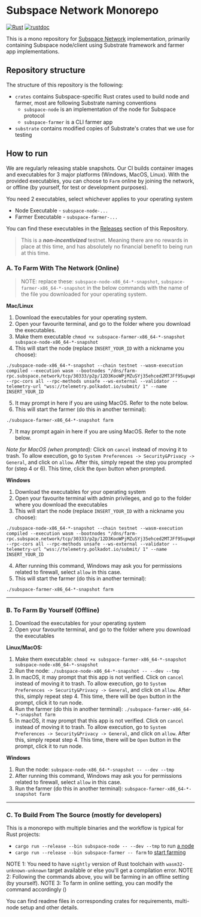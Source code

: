 # Subspace Network Monorepo

[![Rust](https://github.com/subspace/subspace/actions/workflows/rust.yaml/badge.svg)](https://github.com/subspace/subspace/actions/workflows/rust.yaml)
[![rustdoc](https://github.com/subspace/subspace/actions/workflows/rustdoc.yml/badge.svg)](https://subspace.github.io/subspace)

This is a mono repository for [Subspace Network](https://www.subspace.network/) implementation, primarily containing
Subspace node/client using Substrate framework and farmer app implementations.


## Repository structure

The structure of this repository is the following:

- `crates` contains Subspace-specific Rust crates used to build node and farmer, most are following Substrate naming conventions
  - `subspace-node` is an implementation of the node for Subspace protocol
  - `subspace-farmer` is a CLI farmer app
- `substrate` contains modified copies of Substrate's crates that we use for testing




## How to run

We are regularly releasing stable snapshots. Our CI builds container images and executables for 3 major platforms (Windows, MacOS, Linux). 
With the provided executables, you can choose to `Farm` online by joining the network, or offline (by yourself, for test or development purposes).

You need 2 executables, select whichever applies to your operating system
* Node Executable - `subspace-node-...`
* Farmer Executable - `subspace-farmer-...`

You can find these executables in the [Releases](https://github.com/subspace/subspace/releases) section of this Repository.

>This is a ***non-incentivized*** testnet. Meaning there are no rewards in place at this time, and has absolutely no financial benefit to being run at this time.



### A. To Farm With The Network (Online)

>NOTE: replace these: `subspace-node-x86_64-*-snapshot`, `subspace-farmer-x86_64-*-snapshot`
in the below commands with the name of the file you downloaded for your operating system. 

**Mac/Linux**

1. Download the executables for your operating system.
2. Open your favourite terminal, and go to the folder where you download the executables.
3. Make them executable  `chmod +x subspace-farmer-x86_64-*-snapshot subspace-node-x86_64-*-snapshot`
4. This will start the node (replace `INSERT_YOUR_ID` with a nickname you choose): 
```
./subspace-node-x86_64-*-snapshot --chain testnet --wasm-execution compiled --execution wasm --bootnodes "/dns/farm-rpc.subspace.network/tcp/30333/p2p/12D3KooWPjMZuSYj35ehced2MTJFf95upwpHKgKUrFRfHwohzJXr" --rpc-cors all --rpc-methods unsafe --ws-external --validator --telemetry-url "wss://telemetry.polkadot.io/submit/ 1" --name INSERT_YOUR_ID
```
5. It may prompt in here if you are using MacOS. Refer to the note below.
6. This will start the farmer (do this in another terminal): 
```
./subspace-farmer-x86_64-*-snapshot farm
```
7. It may prompt again in here if you are using MacOS. Refer to the note below.

*Note for MacOS (when prompted):* Click on `cancel` instead of moving it to trash.
To allow execution, go to `System Preferences -> Security&Privacy -> General`, and click on `allow`.
After this, simply repeat the step you prompted for (step 4 or 6). This time, click the `Open` button when prompted.

**Windows**

1. Download the executables for your operating system
2. Open your favourite terminal with admin privileges, and go to the folder where you download the executables
3. This will start the node (replace `INSERT_YOUR_ID` with a nickname you choose):
 ```
 ./subspace-node-x86_64-*-snapshot --chain testnet --wasm-execution compiled --execution wasm --bootnodes "/dns/farm-rpc.subspace.network/tcp/30333/p2p/12D3KooWPjMZuSYj35ehced2MTJFf95upwpHKgKUrFRfHwohzJXr" --rpc-cors all --rpc-methods unsafe --ws-external --validator --telemetry-url "wss://telemetry.polkadot.io/submit/ 1" --name INSERT_YOUR_ID
 ```
4. After running this command, Windows may ask you for permissions related to firewall, select `allow` in this case.
5. This will start the farmer (do this in another terminal): 
```
./subspace-farmer-x86_64-*-snapshot farm
```

---

### B. To Farm By Yourself (Offline)

1. Download the executables for your operating system
2. Open your favourite terminal, and go to the folder where you download the executables


**Linux/MacOS:**
1. Make them executable: `chmod +x subspace-farmer-x86_64-*-snapshot subspace-node-x86_64-*-snapshot`
2. Run the node: `./subspace-node-x86_64-*-snapshot -- --dev --tmp`
3. In macOS, it may prompt that this app is not verified. Click on `cancel` instead of moving it to trash.
   To allow execution, go to `System Preferences -> Security&Privacy -> General`, and click on `allow`.
   After this, simply repeat step 4. This time, there will be `Open` button in the prompt, click it to run node.
4. Run the farmer (do this in another terminal): `./subspace-farmer-x86_64-*-snapshot farm`
5. In macOS, it may prompt that this app is not verified. Click on `cancel` instead of moving it to trash.
   To allow execution, go to `System Preferences -> Security&Privacy -> General`, and click on `allow`.
   After this, simply repeat step 4. This time, there will be `Open` button in the prompt, click it to run node.

**Windows**
1. Run the node: `subspace-node-x86_64-*-snapshot -- --dev --tmp`
2. After running this command, Windows may ask you for permissions related to firewall, select `allow` in this case.
3. Run the farmer (do this in another terminal): `subspace-farmer-x86_64-*-snapshot farm`

--- 

### C. To Build From The Source (mostly for developers)

This is a monorepo with multiple binaries and the workflow is typical for Rust projects:

- `cargo run --release --bin subspace-node -- --dev --tmp` to run [a node](crates/subspace-node)
- `cargo run --release --bin subspace-farmer -- farm` to [start farming](crates/subspace-farmer#start-the-farmer)

NOTE 1: You need to have `nightly` version of Rust toolchain with `wasm32-unknown-unknown` target available or else you'll get a compilation error.
NOTE 2: Following the commands above, you will be farming in an offline setting (by yourself).
NOTE 3: To farm in online setting, you can modify the command accordingly ()

You can find readme files in corresponding crates for requirements, multi-node setup and other details.

